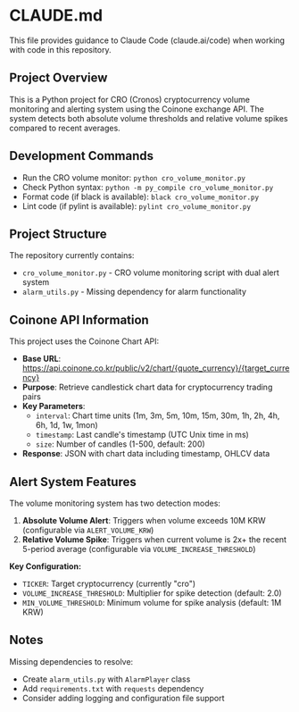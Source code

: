 # CLAUDE.md

This file provides guidance to Claude Code (claude.ai/code) when working with code in this repository.

## Project Overview

This is a Python project for CRO (Cronos) cryptocurrency volume monitoring and alerting system using the Coinone exchange API. The system detects both absolute volume thresholds and relative volume spikes compared to recent averages.

## Development Commands

- Run the CRO volume monitor: `python cro_volume_monitor.py`
- Check Python syntax: `python -m py_compile cro_volume_monitor.py`
- Format code (if black is available): `black cro_volume_monitor.py`
- Lint code (if pylint is available): `pylint cro_volume_monitor.py`

## Project Structure

The repository currently contains:
- `cro_volume_monitor.py` - CRO volume monitoring script with dual alert system
- `alarm_utils.py` - Missing dependency for alarm functionality

## Coinone API Information

This project uses the Coinone Chart API:
- **Base URL**: https://api.coinone.co.kr/public/v2/chart/{quote_currency}/{target_currency}
- **Purpose**: Retrieve candlestick chart data for cryptocurrency trading pairs
- **Key Parameters**:
  - `interval`: Chart time units (1m, 3m, 5m, 10m, 15m, 30m, 1h, 2h, 4h, 6h, 1d, 1w, 1mon)
  - `timestamp`: Last candle's timestamp (UTC Unix time in ms)
  - `size`: Number of candles (1-500, default: 200)
- **Response**: JSON with chart data including timestamp, OHLCV data

## Alert System Features

The volume monitoring system has two detection modes:
1. **Absolute Volume Alert**: Triggers when volume exceeds 10M KRW (configurable via `ALERT_VOLUME_KRW`)
2. **Relative Volume Spike**: Triggers when current volume is 2x+ the recent 5-period average (configurable via `VOLUME_INCREASE_THRESHOLD`)

**Key Configuration:**
- `TICKER`: Target cryptocurrency (currently "cro")
- `VOLUME_INCREASE_THRESHOLD`: Multiplier for spike detection (default: 2.0)
- `MIN_VOLUME_THRESHOLD`: Minimum volume for spike analysis (default: 1M KRW)

## Notes

Missing dependencies to resolve:
- Create `alarm_utils.py` with `AlarmPlayer` class
- Add `requirements.txt` with `requests` dependency
- Consider adding logging and configuration file support